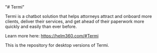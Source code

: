 "# Termi" 

Termi is a chatbot solution that helps attorneys attract and onboard more clients, deliver their services, and get ahead of their paperwork more quickly and easily than ever before.

Learn more here: https://helm360.com/#Termi

This is the repository for desktop versions of Termi.
